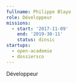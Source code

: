```yaml
---
fullname: Philippe Blayo
role: Développeur
missions:
  - start: '2017-11-09'
    end: '2019-30-11'
    status: dinsic
startups:
  - open-academie
  - dossiersco
---
```


Développeur
